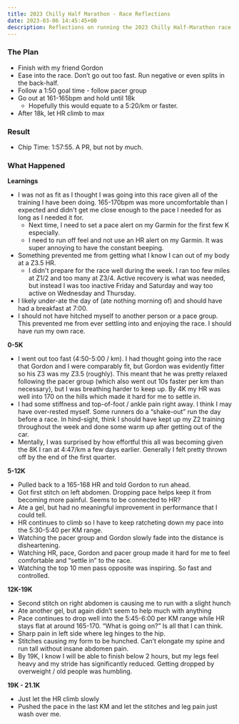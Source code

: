 ```yaml
---
title: 2023 Chilly Half Marathon - Race Reflections
date: 2023-03-06 14:45:45+00
description: Reflections on running the 2023 Chilly Half-Marathon race in Burlington
---
```

### The Plan
- Finish with my friend Gordon
- Ease into the race. Don’t go out too fast. Run negative or even splits in the back-half.
- Follow a 1:50 goal time - follow pacer group
- Go out at 161-165bpm and hold until 18k
    - Hopefully this would equate to a 5:20/km or faster.
- After 18k, let HR climb to max

### Result
- Chip Time: 1:57:55. A PR, but not by much.

### What Happened

**Learnings**

- I was not as fit as I thought I was going into this race given all of the training I have been doing. 165-170bpm was more uncomfortable than I expected and didn't get me close enough to the pace I needed for as long as I needed it for.
    - Next time, I need to set a pace alert on my Garmin for the first few K especially.
    - I need to run off feel and not use an HR alert on my Garmin. It was super annoying to have the constant beeping.
- Something prevented me from getting what I know I can out of my body at a Z3.5 HR.
    - I didn't prepare for the race well during the week. I ran too few miles at Z1/2 and too many at Z3/4. Active recovery is what was needed, but instead I was too inactive Friday and Saturday and way too active on Wednesday and Thursday.
- I likely under-ate the day of (ate nothing morning of) and should have had a breakfast at 7:00.
- I should not have hitched myself to another person or a pace group. This prevented me from ever settling into and enjoying the race. I should have run my own race.

**0-5K**

- I went out too fast (4:50-5:00 / km). I had thought going into the race that Gordon and I were comparably fit, but Gordon was evidently fitter so his Z3 was my Z3.5 (roughly). This meant that he was pretty relaxed following the pacer group (which also went out 10s faster per km than necessary), but I was breathing harder to keep up. By 4K my HR was well into 170 on the hills which made it hard for me to settle in.
- I had some stiffness and top-of-foot / ankle pain right away. I think I may have over-rested myself. Some runners do a “shake-out” run the day before a race. In hind-sight, think I should have kept up my Z2 training throughout the week and done some warm up after getting out of the car.
- Mentally, I was surprised by how effortful this all was becoming given the 8K I ran at 4:47/km a few days earlier. Generally I felt pretty thrown off by the end of the first quarter.

**5-12K**

- Pulled back to a 165-168 HR and told Gordon to run ahead.
- Got first stitch on left abdomen. Dropping pace helps keep it from becoming more painful. Seems to be connected to HR?
- Ate a gel, but had no meaningful improvement in performance that I could tell.
- HR continues to climb so I have to keep ratcheting down my pace into the 5:30-5:40 per KM range.
- Watching the pacer group and Gordon slowly fade into the distance is disheartening.
- Watching HR, pace, Gordon and pacer group made it hard for me to feel comfortable and “settle in” to the race.
- Watching the top 10 men pass opposite was inspiring. So fast and controlled.

**12K-19K**

- Second stitch on right abdomen is causing me to run with a slight hunch
- Ate another gel, but again didn’t seem to help much with anything
- Pace continues to drop well into the 5:45-6:00 per KM range while HR stays flat at around 165-170. “What is going on?” Is all that I can think.
- Sharp pain in left side where leg hinges to the hip.
- Stitches causing my form to be hunched. Can’t elongate my spine and run tall without insane abdomen pain.
- By 19K, I know I will be able to finish below 2 hours, but my legs feel heavy and my stride has significantly reduced. Getting dropped by overweight / old people was humbling.

**19K - 21.1K**

- Just let the HR climb slowly
- Pushed the pace in the last KM and let the stitches and leg pain just wash over me.
